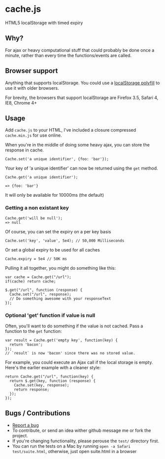 # cache.js
HTML5 localStorage with timed expiry

## Why? 

For ajax or heavy computational stuff that could probably be done once a minute, rather than every time the functions/events are called.

## Browser support

Anything that supports localStorage. You could use a [localStorage polyfill](https://gist.github.com/350433) to use it with older browsers. 

For brevity, the browsers that support localStorage are Firefox 3.5, Safari 4, IE8, Chrome 4+

## Usage

Add `cache.js` to your HTML, I've included a closure compressed `cache.min.js` for use online.


When you're in the middle of doing some heavy ajax, you can store the response in cache. 

    Cache.set('a unique identifier', {foo: 'bar'});

Your key of 'a unique identifier' can now be returned using the `get` method. 

    Cache.get('a unique identifier');

    => {foo: 'bar'}

It will only be available for 10000ms (the default)

### Getting a non existant key
    
    Cache.get('will be null');
    => null


Of course, you can set the expiry on a per key basis

    Cache.set('key', 'value', 5e4); // 50,000 Milliseconds

Or set a global expiry to be used for all caches

    Cache.expiry = 5e4 // 50K ms
    
Pulling it all together, you might do something like this:

    var cache = Cache.get("/url");
    if(cache) return cache;
    
    $.get("/url", function (response) {
      Cache.set("/url", response);
      // Do something awesome with your responseText    
    });
    
### Optional 'get' function if value is null

Often, you'll want to do something if the value is not cached. Pass a function to the `get` function:

    var result = Cache.get('empty key', function(key) {
      return 'bacon';
    });
    // `result` is now 'bacon' since there was no stored value.

For example, you could execute an Ajax call if the local storage is empty. Here's the earlier example with a cleaner style:

    return Cache.get("/url", function(key) {
      return $.get(key, function (response) {
        Cache.set(key, response);
        return response;
      });
    });

## Bugs / Contributions

* [Report a bug](http://github.com/benschwarz/cache.js/issues)
* To contribute, or send an idea wither github message me or fork the project. 
* If you're changing functionality, please perouse the `test/` directory first.
* You can run the tests on a Mac by running `open -a Safari test/suite.html`, otherwise, just open suite.html in a browser
